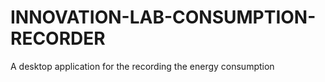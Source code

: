 # INNOVATION-LAB-CONSUMPTION-RECORDER
A desktop application for the recording the energy consumption
